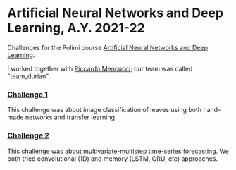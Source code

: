 # Artificial Neural Networks and Deep Learning, A.Y. 2021-22

Challenges for the Polimi course [Artificial Neural Networks and Deep Learning](https://www11.ceda.polimi.it/schedaincarico/schedaincarico/controller/scheda_pubblica/SchedaPublic.do?&evn_default=evento&c_classe=743758&polij_device_category=DESKTOP&__pj0=0&__pj1=aecd9011268247a3a38167c06f718c5c).

I worked together with [Riccardo Mencucci](https://github.com/Mencucci); our team was called "team_durian".

### [Challenge 1](https://codalab.lisn.upsaclay.fr/competitions/226)
This challenge was about image classification of leaves using both hand-made networks and transfer learning.

### [Challenge 2](https://codalab.lisn.upsaclay.fr/competitions/621)
This challenge was about multivariate-multistep time-series forecasting. We both tried convolutional (1D) and memory (LSTM, GRU, etc) approaches.
